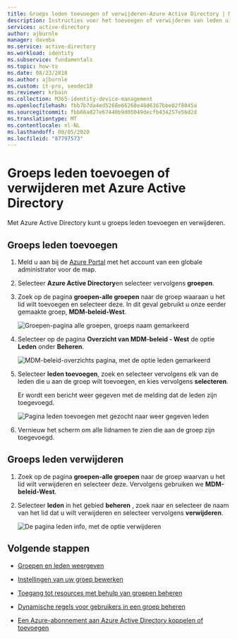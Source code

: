 ```yaml
---
title: Groeps leden toevoegen of verwijderen-Azure Active Directory | Microsoft Docs
description: Instructies voor het toevoegen of verwijderen van leden uit een groep met behulp van Azure Active Directory.
services: active-directory
author: ajburnle
manager: daveba
ms.service: active-directory
ms.workload: identity
ms.subservice: fundamentals
ms.topic: how-to
ms.date: 08/23/2018
ms.author: ajburnle
ms.custom: it-pro, seodec18
ms.reviewer: krbain
ms.collection: M365-identity-device-management
ms.openlocfilehash: fbb7b7da4ed5268e66260e48d6367bbe02f0845a
ms.sourcegitcommit: fbb66a827e67440b9d05049decfb434257e56d2d
ms.translationtype: MT
ms.contentlocale: nl-NL
ms.lasthandoff: 08/05/2020
ms.locfileid: "87797573"
---
```

# <a name="add-or-remove-group-members-using-azure-active-directory"></a>Groeps leden toevoegen of verwijderen met Azure Active Directory
Met Azure Active Directory kunt u groeps leden toevoegen en verwijderen.

## <a name="to-add-group-members"></a>Groeps leden toevoegen

1. Meld u aan bij de [Azure Portal](https://portal.azure.com) met het account van een globale administrator voor de map.

2. Selecteer **Azure Active Directory**en selecteer vervolgens **groepen**.

3. Zoek op de pagina **groepen-alle groepen** naar de groep waaraan u het lid wilt toevoegen en selecteer deze. In dit geval gebruikt u onze eerder gemaakte groep, **MDM-beleid-West**.

    ![Groepen-pagina alle groepen, groeps naam gemarkeerd](media/active-directory-groups-members-azure-portal/group-all-groups-screen.png)

4. Selecteer op de pagina **Overzicht van MDM-beleid - West** de optie **Leden** onder **Beheren**.

    ![MDM-beleid-overzichts pagina, met de optie leden gemarkeerd](media/active-directory-groups-members-azure-portal/group-overview-blade.png)

5. Selecteer **leden toevoegen**, zoek en selecteer vervolgens elk van de leden die u aan de groep wilt toevoegen, en kies vervolgens **selecteren**.

    Er wordt een bericht weer gegeven met de melding dat de leden zijn toegevoegd.

    ![Pagina leden toevoegen met gezocht naar weer gegeven leden](media/active-directory-groups-members-azure-portal/update-members.png)

6. Vernieuw het scherm om alle lidnamen te zien die aan de groep zijn toegevoegd.

## <a name="to-remove-group-members"></a>Groeps leden verwijderen

1. Zoek op de pagina **groepen-alle groepen** naar de groep waarvan u het lid wilt verwijderen en selecteer deze. Vervolgens gebruiken we **MDM-beleid-West**.

2. Selecteer **leden** in het gebied **beheren** , zoek naar en selecteer de naam van het lid dat u wilt verwijderen en selecteer vervolgens **verwijderen**.

    ![De pagina leden info, met de optie verwijderen](media/active-directory-groups-members-azure-portal/remove-members-from-group.png)

## <a name="next-steps"></a>Volgende stappen

- [Groepen en leden weergeven](active-directory-groups-view-azure-portal.md)

- [Instellingen van uw groep bewerken](active-directory-groups-settings-azure-portal.md)

- [Toegang tot resources met behulp van groepen beheren](active-directory-manage-groups.md)

- [Dynamische regels voor gebruikers in een groep beheren](../users-groups-roles/groups-create-rule.md)

- [Een Azure-abonnement aan Azure Active Directory koppelen of toevoegen](active-directory-how-subscriptions-associated-directory.md)
